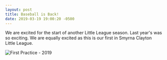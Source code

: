 ```yaml
---
layout: post
title: Baseball is Back!
date: 2019-03-19 19:00:20 -0500
---
```

We are excited for the start of another Little League season. Last year's was so exciting. 
We are equally excited as this is our first in Smyrna Clayton Little League.

![First Practice - 2019](https://lh3.googleusercontent.com/9TMMnF_sTNR9PiramG15j7AYEl5FzGfaoXBs0YeyHvmjV5N6-6BWBTWj7dJ5cN1bxBpSPC8ecEVbFAwdPqMuUiwNoWJva7b0YtgghRYn2D8c1pp-FaRgZz5wGudjlvCIeepKLeATZsE=w2400)
